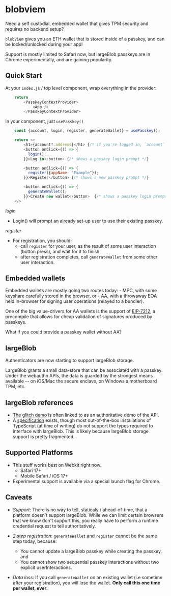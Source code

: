 # blobviem

Need a self custodial, embedded wallet that gives TPM security and requires no backend setup?

`blobviem` gives you an ETH wallet that is stored inside of a passkey, and can be locked/unlocked during your app!

Support is mostly limited to Safari now, but largeBlob passkeys are in Chrome experimentally, and are gaining popularity.

## Quick Start

At your `index.js` / top level component, wrap everything in the provider:
```javascript
    return 
        <PasskeyContextProvider>
            <App />
        </PasskeyContextProvider>
```

In your component, just `usePasskey()` 
```javascript
    const {account, login, register, generateWallet} = usePasskey();

    return <>
        <h1>{account?.address}</h1> {/* if you're logged in, `account` is a viem account. */}
        <button onClick={() => {
          login();
        }}>Log in</button> {/* shows a passkey login prompt */}

        <button onClick={() => {
          register({appName: "Example"});
        }}>Register</button> {/* shows a new passkey prompt */}

        <button onClick={() => {
          generateWallet();
        }}>Create new wallet</button>  {/* shows a passkey login prompt, specifically for the one made in register() */}
    </>
```

*login*
- Login() will prompt an already set-up user to use their existing passkey.

*register*
- For registration, you should:
    - call `register` for your user, as the result of some user interaction (button press), and wait for it to finish.
    - after registration completes, call `generateWallet` from some other user interaction.

## Embedded wallets

Embedded wallets are mostly going two routes today:
    - MPC, with some keyshare carefully stored in the browser, or
    - AA, with a throwaway EOA held in-browser for signing user operations (relayed to a bundler).

One of the big value-drivers for AA wallets is the support of [EIP-7212](https://eips.ethereum.org/EIPS/eip-7212), a precompile that allows for cheap validation of signatures produced by passkeys.

What if you could provide a passkey wallet without AA?

## largeBlob

Authenticators are now starting to support largeBlob storage.

LargeBlob grants a small data-store that can be associated with a passkey. Under the webauthn APIs, the data is guarded by the strongest means available -- on iOS/Mac the secure enclave, on Windows a motherboard TPM, etc.

## largeBlob references 

- [The glitch demo](https://webauthn-large-blob.glitch.me/) is often linked to as an authoritative demo of the API.
- A [specification](https://developer.mozilla.org/en-US/docs/Web/API/Web_Authentication_API/WebAuthn_extensions) exists, though most out-of-the-box installations of TypeScript (at time of writing) do not support the types required to interface with largeBlob. This is likely because largeBlob storage support is pretty fragmented.

## Supported Platforms

- This stuff works best on Webkit right now. 
    - Safari 17+
    - Mobile Safari / iOS 17+
- Experimental support is available via a special launch flag for Chrome.

## Caveats

- *Support*: There is no way to tell, staticaly / ahead-of-time, that a platform doesn't support largeBlob. While we can limit certain browsers that we know don't support this,
you really have to perform a runtime credential request to tell authoritatively.

- *2 step registration*: `generateWallet` and `register` cannot be the same step today, because:
    - You cannot update a largeBlob passkey while creating the passkey, and
    - You cannot show two sequential passkey interactions without two explicit userInteractions.

- *Data loss*: If you call `generateWallet` on an existing wallet (i.e sometime after your registration), you will lose the wallet. **Only call this one time per wallet, ever**.